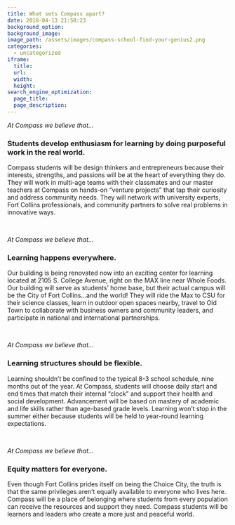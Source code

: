 ```yaml
---
title: What sets Compass apart?
date: 2018-04-13 21:50:23
background_option: 
background_image: 
image_path: /assets/images/compass-school-find-your-genius2.png
categories:
  - uncategorized
iframe: 
  title: 
  url:  
  width: 
  height:
search_engine_optimization:
  page_title:
  page_description:
---
```

*At Compass we believe that…*

### Students develop enthusiasm for learning by doing purposeful work in the real world.

Compass students will be design thinkers and entrepreneurs because their interests, strengths, and passions will be at the heart of everything they do. They will work in multi-age teams with their classmates and our master teachers at Compass on hands-on “venture projects” that tap their curiosity and address community needs. They will network with university experts, Fort Collins professionals, and community partners to solve real problems in innovative ways.&nbsp;

&nbsp;

*At Compass we believe that…*

### Learning happens everywhere.

Our building is being renovated now into an exciting center for learning located at 2105 S. College Avenue, right on the MAX line near Whole Foods. Our building will serve as students’ home base, but their actual campus will be the City of Fort Collins…and the world! They will ride the Max to CSU for their science classes, learn in outdoor open spaces nearby, travel to Old Town to collaborate with business owners and community leaders, and participate in national and international partnerships.

&nbsp;

*At Compass we believe that…*

### Learning structures should be flexible.

Learning shouldn’t be confined to the typical 8-3 school schedule, nine months out of the year. At Compass, students will choose daily start and end times that match their internal “clock” and support their health and social development. Advancement will be based on mastery of academic and life skills rather than age-based grade levels. Learning won’t stop in the summer either because students will be held to year-round learning expectations.

&nbsp;

*At Compass we believe that…*

### Equity matters for everyone.

Even though Fort Collins prides itself on being the Choice City, the truth is that the same privileges aren’t equally available to everyone who lives here. Compass will be a place of belonging where students from every population can receive the resources and support they need. Compass students will be learners and leaders who create a more just and peaceful world.